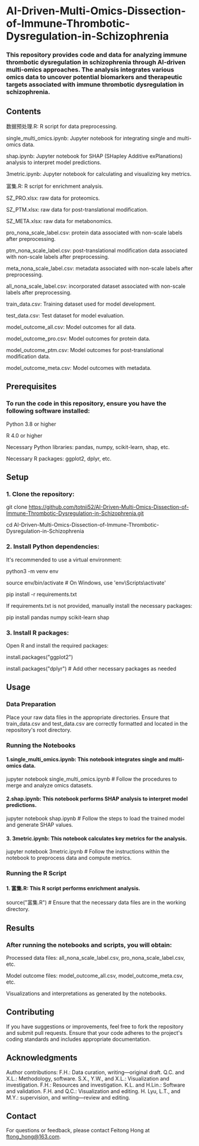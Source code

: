 # AI-Driven-Multi-Omics-Dissection-of-Immune-Thrombotic-Dysregulation-in-Schizophrenia

### This repository provides code and data for analyzing immune thrombotic dysregulation in schizophrenia through AI-driven multi-omics approaches. The analysis integrates various omics data to uncover potential biomarkers and therapeutic targets associated with immune thrombotic dysregulation in schizophrenia.

## Contents

数据预处理.R: R script for data preprocessing.

single_multi_omics.ipynb: Jupyter notebook for integrating single and multi-omics data.

shap.ipynb: Jupyter notebook for SHAP (SHapley Additive exPlanations) analysis to interpret model predictions.

3metric.ipynb: Jupyter notebook for calculating and visualizing key metrics.

富集.R: R script for enrichment analysis.

SZ_PRO.xlsx: raw data for proteomics.

SZ_PTM.xlsx: raw data for post-translational modification.

SZ_META.xlsx: raw data for metabonomics.

pro_nona_scale_label.csv: protein data associated with non-scale labels after preprocessing.

ptm_nona_scale_label.csv: post-translational modification data associated with non-scale labels after preprocessing.

meta_nona_scale_label.csv: metadata associated with non-scale labels after preprocessing.

all_nona_scale_label.csv: incorporated dataset associated with non-scale labels after preprocessing.

train_data.csv: Training dataset used for model development.

test_data.csv: Test dataset for model evaluation.

model_outcome_all.csv: Model outcomes for all data.

model_outcome_pro.csv: Model outcomes for protein data.

model_outcome_ptm.csv: Model outcomes for post-translational modification data.

model_outcome_meta.csv: Model outcomes with metadata.


## Prerequisites

### To run the code in this repository, ensure you have the following software installed:

Python 3.8 or higher

R 4.0 or higher

Necessary Python libraries: pandas, numpy, scikit-learn, shap, etc.

Necessary R packages: ggplot2, dplyr, etc.

## Setup

### 1. Clone the repository:

git clone https://github.com/totnii52/AI-Driven-Multi-Omics-Dissection-of-Immune-Thrombotic-Dysregulation-in-Schizophrenia.git

cd AI-Driven-Multi-Omics-Dissection-of-Immune-Thrombotic-Dysregulation-in-Schizophrenia

### 2. Install Python dependencies:

It's recommended to use a virtual environment:

python3 -m venv env

source env/bin/activate  # On Windows, use 'env\Scripts\activate'

pip install -r requirements.txt

If requirements.txt is not provided, manually install the necessary packages:

pip install pandas numpy scikit-learn shap

### 3. Install R packages:

Open R and install the required packages:

install.packages("ggplot2")

install.packages("dplyr") # Add other necessary packages as needed

## Usage
### Data Preparation
Place your raw data files in the appropriate directories. 
Ensure that train_data.csv and test_data.csv are correctly formatted and located in the repository's root directory.

### Running the Notebooks

#### 1.single_multi_omics.ipynb: This notebook integrates single and multi-omics data.

jupyter notebook single_multi_omics.ipynb # Follow the procedures to merge and analyze omics datasets.

#### 2.shap.ipynb: This notebook performs SHAP analysis to interpret model predictions.

jupyter notebook shap.ipynb # Follow the steps to load the trained model and generate SHAP values.

#### 3. 3metric.ipynb: This notebook calculates key metrics for the analysis.

jupyter notebook 3metric.ipynb # Follow the instructions within the notebook to preprocess data and compute metrics.

### Running the R Script
#### 1. 富集.R: This R script performs enrichment analysis.

source("富集.R") # Ensure that the necessary data files are in the working directory.

## Results

### After running the notebooks and scripts, you will obtain:

Processed data files: all_nona_scale_label.csv, pro_nona_scale_label.csv, etc.

Model outcome files: model_outcome_all.csv, model_outcome_meta.csv, etc.

Visualizations and interpretations as generated by the notebooks.

## Contributing
If you have suggestions or improvements, feel free to fork the repository and submit pull requests. Ensure that your code adheres to the project's coding standards and includes appropriate documentation.

## Acknowledgments
Author contributions: F.H.: Data curation, writing—original draft. Q.C. and X.L.: Methodology, software. S.X., Y.W., and X.L.: Visualization and investigation. F.H.: Resources and investigation. K.L. and H.Lin.: Software and validation. F.H. and Q.C.: Visualization and editing. H. Lyu, L.T., and M.Y.: supervision, and writing—review and editing.

## Contact
For questions or feedback, please contact Feitong Hong at ftong_hong@163.com.
















